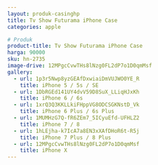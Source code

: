 ```yaml
---
layout: produk-casinghp
title: Tv Show Futurama iPhone Case
categories: apple

# Produk
product-title: Tv Show Futurama iPhone Case
harga: 90000
sku: hn-2735
image-drive: 12MPgcCvwTHs8lNzg0FL2dP7o1D0qmMsf
gallery:
  - url: 1p3r5Nwp8yzGEAfDxwiaiDmVUJWO0YE_R
    title: iPhone 5 / 5s / SE
  - url: 1DbRGEd141UY4dvV59D8SuX_LLiqHJxKh
    title: iPhone 6 / 6s
  - url: 1xrQ3Q3KKLLkiFHppVG8ODCSGKNstD_Vk
    title: iPhone 6 Plus / 6s Plus
  - url: 1MUMHzG7Q-fR6ZEm7_5ICyuEfd-UFHLZ2
    title: iPhone 7 / 8
  - url: 1hLEjha-k7IcA7a8EN3xXAfDHoR6t-R5j
    title: iPhone 7 Plus / 8 Plus
  - url: 12MPgcCvwTHs8lNzg0FL2dP7o1D0qmMsf
    title: iPhone X
---
```

